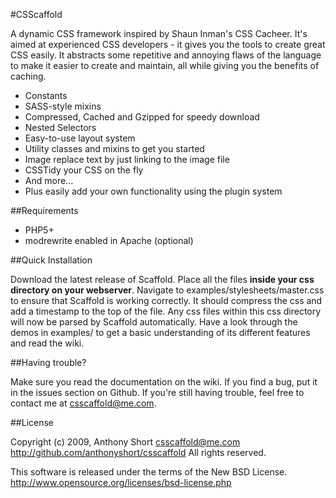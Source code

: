 #CSScaffold

A dynamic CSS framework inspired by Shaun Inman's CSS Cacheer. It's aimed at experienced CSS developers - it gives you the tools to create great CSS easily. It abstracts some repetitive and annoying flaws of the language to make it easier to create and maintain, all while giving you the benefits of caching.

- Constants
- SASS-style mixins
- Compressed, Cached and Gzipped for speedy download
- Nested Selectors
- Easy-to-use layout system
- Utility classes and mixins to get you started
- Image replace text by just linking to the image file
- CSSTidy your CSS on the fly
- And more... 
- Plus easily add your own functionality using the plugin system

##Requirements

- PHP5+
- modrewrite enabled in Apache (optional)

##Quick Installation

Download the latest release of Scaffold. Place all the files **inside your css directory on your webserver**. Navigate to examples/stylesheets/master.css to ensure that Scaffold is working correctly. It should compress the css and add a timestamp to the top of the file. Any css files within this css directory will now be parsed by Scaffold automatically. Have a look through the demos in examples/ to get a basic understanding of its different features and read the wiki.

##Having trouble?

Make sure you read the documentation on the wiki. If you find a bug, put it in the issues section on Github. If you're still having trouble, feel free to contact me at csscaffold@me.com. 

##License

Copyright (c) 2009, Anthony Short <csscaffold@me.com>
http://github.com/anthonyshort/csscaffold
All rights reserved.

This software is released under the terms of the New BSD License.
http://www.opensource.org/licenses/bsd-license.php